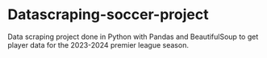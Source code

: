 # Datascraping-soccer-project
Data scraping project done in Python with Pandas and BeautifulSoup to get player data for the 2023-2024 premier league season.
